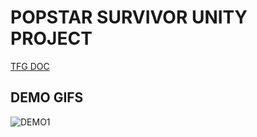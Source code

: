 # POPSTAR SURVIVOR UNITY PROJECT
 
[TFG DOC](https://docs.google.com/document/d/1TaoZ3uoMbQJ8dNGc2EWS2VDe4koRhoMNsYALo5c4q0Q/edit?usp=sharing)

## DEMO GIFS

![DEMO1](DemoGifs\\PopStarSurvivorsDemo.gif)
